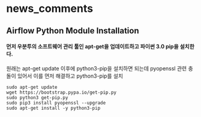 # news_comments

## Airflow Python Module Installation

#### 먼저 우분투의 소프트웨어 관리 툴인 apt-get을 업데이트하고 파이썬 3.0 pip을 설치한다.

원래는 apt-get update 이후에 python3-pip을 설치하면 되는데 pyopenssl 관련 충돌이 있어서 이를 먼저 해결하고 python3-pip를 설치

```
sudo apt-get update 
wget https://bootstrap.pypa.io/get-pip.py
sudo python3 get-pip.py
sudo pip3 install pyopenssl --upgrade
sudo apt-get install -y python3-pip
```
